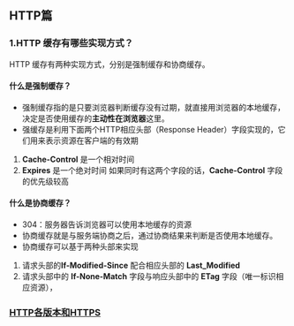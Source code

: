 ## HTTP篇
### 1.HTTP 缓存有哪些实现方式？
HTTP 缓存有两种实现方式，分别是强制缓存和协商缓存。
#### 什么是强制缓存？
- 强制缓存指的是只要浏览器判断缓存没有过期，就直接用浏览器的本地缓存，决定是否使用缓存的**主动性在浏览器**这里。
- 强缓存是利用下面两个HTTP相应头部（Response Header）字段实现的，它们用来表示资源在客户端的有效期
1. **Cache-Control** 是一个相对时间
2. **Expires** 是一个绝对时间
如果同时有这两个字段的话，**Cache-Control** 字段的优先级较高

#### 什么是协商缓存？
- 304：服务器告诉浏览器可以使用本地缓存的资源
- 协商缓存就是与服务端协商之后，通过协商结果来判断是否使用本地缓存。
- 协商缓存可以基于两种头部来实现
1. 请求头部的**If-Modified-Since** 配合相应头部的 **Last_Modified** 
2. 请求头部中的 **If-None-Match** 字段与响应头部中的 **ETag** 字段（唯一标识相应资源），

### [HTTP各版本和HTTPS](https://xiaolincoding.com/network/2_http/http_interview.html#http-%E7%89%B9%E6%80%A7)